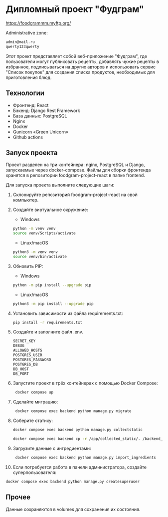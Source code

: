 # Дипломный проект "Фудграм"

https://foodgrammm.myftp.org/

Administrative zone:
```bash
admin@mail.ru
qwerty123qwerty
```

Этот проект представляет собой веб-приложение "Фудграм", где пользователи могут публиковать рецепты, добавлять чужие рецепты в избранное, подписываться на других авторов и использовать сервис "Список покупок" для создания списка продуктов, необходимых для приготовления блюд.

## Технологии

- Фронтенд: React
- Бэкенд: Django Rest Framework
- База данных: PostgreSQL
- Nginx
- Docker
- Gunicorn «Green Unicorn»
- Github actions

## Запуск проекта

Проект разделен на три контейнера: nginx, PostgreSQL и Django, запускаемые через docker-compose. Файлы для сборки фронтенда хранятся в репозитории foodgram-project-react в папке frontend.

Для запуска проекта выполните следующие шаги:
1. Склонируйте репозиторий foodgram-project-react на свой компьютер.
2. Создайте виртуальное окружение:
   - Windows
   ```bash
   python -m venv venv
   source venv/Scripts/activate
   ```
   - Linux/macOS
   ```bash
   python3 -m venv venv
   source venv/bin/activate
   ```
3. Обновить PIP:
   - Windows
   ```bash
   python -m pip install --upgrade pip
   ```
   - Linux/macOS
   ```bash
   python3 -m pip install --upgrade pip
   ```
4. Установить зависимости из файла requirements.txt:
   ```bash
   pip install -r requirements.txt
   ```
5. Создайте и заполните файл .env.
    ```bash
   SECRET_KEY
   DEBUG
   ALLOWED_HOSTS
   POSTGRES_USER
   POSTGRES_PASSWORD
   POSTGRES_DB
   DB_HOST
   DB_PORT
   ```
6. Запустите проект в трёх контейнерах с помощью Docker Compose:
   ```bash
    docker compose up
   ```
7. Сделайте миграцию:
   ```bash
    docker compose exec backend python manage.py migrate
   ```
8. Соберите статику:

    ```bash
    docker compose exec backend python manage.py collectstatic
    ```
    ```bash
    docker compose exec backend cp -r /app/collected_static/. /backend_static/static/
    ```
9. Загрузите данные с ингредиентами:
   ```bash
    docker compose exec backend python manage.py import_ingredients
   ```
10. Если потребуется работа в панели администратора, создайте суперпользователя:
   ```bash
   docker compose exec backend python manage.py createsuperuser
   ```
## Прочее

Данные сохраняются в volumes для сохранения их состояния.
